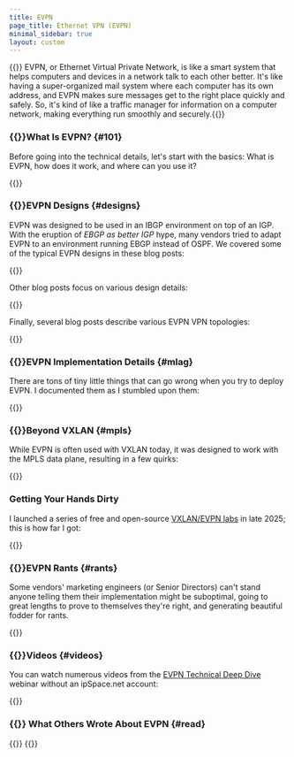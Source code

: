 ```yaml
---
title: EVPN
page_title: Ethernet VPN (EVPN)
minimal_sidebar: true
layout: custom
---
```

{{<quote source="ChatGPT trying (and failing) to explain EVPN">}}
EVPN, or Ethernet Virtual Private Network, is like a smart system that helps computers and devices in a network talk to each other better. It's like having a super-organized mail system where each computer has its own address, and EVPN makes sure messages get to the right place quickly and safely. So, it's kind of like a traffic manager for information on a computer network, making everything run smoothly and securely.{{</quote>}}

### {{<plushy confused>}}What Is EVPN? {#101}

Before going into the technical details, let's start with the basics: What is EVPN, how does it work, and where can you use it?

{{<series-listing tag="intro" weight="sure">}}

### {{<plushy master>}}EVPN Designs {#designs}

EVPN was designed to be used in an IBGP environment on top of an IGP. With the eruption of *EBGP as better IGP* hype, many vendors tried to adapt EVPN to an environment running EBGP instead of OSPF. We covered some of the typical EVPN designs in these blog posts:

{{<series-listing tag="designs">}}

Other blog posts focus on various design details:

{{<series-listing tag="design">}}

Finally, several blog posts describe various EVPN VPN topologies:

{{<series-listing tag="vpn_topo">}}

### {{<plushy magic>}}EVPN Implementation Details {#mlag}

There are tons of tiny little things that can go wrong when you try to deploy EVPN. I documented them as I stumbled upon them:

{{<series-listing tag="details">}}

### {{<plushy idea>}}Beyond VXLAN {#mpls}

While EVPN is often used with VXLAN today, it was designed to work with the MPLS data plane, resulting in a few quirks:

{{<series-listing tag="mpls">}}

### Getting Your Hands Dirty

I launched a series of free and open-source [VXLAN/EVPN labs](https://evpn.bgplabs.net/) in late 2025; this is how far I got:

{{<series-listing tag="labs">}}

### {{<plushy angry>}}EVPN Rants {#rants}

Some vendors' marketing engineers (or Senior Directors) can't stand anyone telling them their implementation might be suboptimal, going to great lengths to prove to themselves they're right, and generating beautiful fodder for rants.

{{<series-listing tag="rant">}}

### {{<plushy master>}}Videos {#videos}

You can watch numerous videos from the [EVPN Technical Deep Dive](https://www.ipspace.net/EVPN_Technical_Deep_Dive) webinar without an ipSpace.net account:

{{<series-listing tag="video">}}

### {{<plushy happy>}} What Others Wrote About EVPN {#read}

{{<series-listing tag="read">}}
{{<series-listing title="Other EVPN Blog Posts" notag="yes">}}
